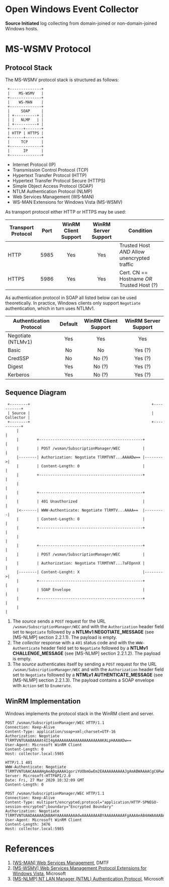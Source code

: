 
# Open Windows Event Collector

**Source Initiated** log collecting from domain-joined or non-domain-joined Windows hosts.


# MS-WSMV Protocol

## Protocol Stack

The MS-WSMV protocol stack is structured as follows:

```
 +--------------+
 |    MS-WSMV   |
 +--------------+
 |    WS-MAN    |
 +--------------+
 |     SOAP     |
 | +----------+ |
 | |   NLMP   | |
 | +----------+ |
 +------+-------+
 | HTTP | HTTPS |
 +------+-------+
 |     TCP      |
 +--------------+
 |      IP      |
 +--------------+
```

* Internet Protocol (IP)
* Transmission Control Protocol (TCP)
* Hypertext Transfer Protocol (HTTP)
* Hypertext Transfer Protocol Secure (HTTPS)
* Simple Object Access Protocol (SOAP)
* NTLM Authentication Protocol (NLMP)
* Web Services Management (WS-MAN)
* WS-MAN Extensions for Windows Vista (MS-WSMV)

As transport protocol either HTTP or HTTPS may be used:

| Transport Protocol | Port | WinRM Client Support | WinRM Server Support | Condition                                    |
|--------------------|:----:|:--------------------:|:--------------------:|----------------------------------------------|
| HTTP               | 5985 | Yes                  | Yes                  | Trusted Host *AND* Allow unencrypted traffic |
| HTTPS              | 5986 | Yes                  | Yes                  | Cert. CN == Hostname *OR* Trusted Host (?)   |


As authentication protocol in SOAP all listed below can be used theoretically. In practice, Windows clients only support
`Negotiate` authentication, which in turn uses NTLMv1.

| Authentication Protocol | Default | WinRM Client Support | WinRM Server Support  |
|-------------------------|:-------:|:--------------------:|:---------------------:|
| Negotiate (NTLMv1)      | Yes     | Yes                  | Yes                   |
| Basic                   | No      | No                   | Yes (?)               |
| CredSSP                 | No      | No (?)               | Yes (?)               |
| Digest                  | Yes     | No (?)               | Yes (?)               |
| Kerberos                | Yes     | No (?)               | Yes (?)               |


## Sequence Diagram

```
 +--------+                                                      +-----------+
 | Source |                                                      | Collector |
 +--------+                                                      +-----------+
     |                                                                 |
     |        +----------------------------------------------+         |
     |        | POST /wsman/SubscriptionManager/WEC          |         |
     |--------| Authorization: Negotiate TlRMTVNT...AAAADw== |-------->|
     |        | Content-Length: 0                            |         |
     |        +----------------------------------------------+         |
     |                                                                 |
     |        +----------------------------------------------+         |
     |        | 401 Unauthorized                             |         |
     |<-------| WWW-Authenticate: Negotiate TlRMTV...AAAA==  |---------|
     |        | Content-Length: 0                            |         |
     |        +----------------------------------------------+         |
     |                                                                 |
     |        +----------------------------------------------+         |
     |        | POST /wsman/SubscriptionManager/WEC          |         |
     |        | Authorization: Negotiate TlRMTVNT...7aFDpnnX |         |
     |--------| Content-Lenght: X                            |-------->|
     |        +----------------------------------------------+         |
     |        | SOAP Envelope                                |         |
     |        +----------------------------------------------+         |
     |                                                                 |
```

1. The *source* sends a `POST` request for the URL `/wsman/SubscriptionManager/WEC` and with the `Authorization` header 
    field set to `Negotiate` followed by a **NTLMv1 NEGOTIATE_MESSAGE** (see \[MS-NLMP\] section 2.2.1.1). The payload is 
    empty.
2. The *collector* response with a `401` status code and with the `WWW-Authenticate` header field set to `Negotiate` 
    followed by a **NTLMv1 CHALLENGE_MESSAGE** (see \[MS-NLMP\] section 2.2.1.2). The payload is empty.
3. The *source* authenticates itself by sending a `POST` request for the URL `/wsman/SubscriptionManager/WEC` and with 
    the `Authorization` header field set to `Negotiate` followed by a **NTMLv1 AUTHENTICATE_MESSAGE** (see \[MS-NLMP\] 
    section 2.2.1.3). The payload contains a SOAP envelope with `Action` set to `Enumerate`.


## WinRM Implementation

Windows implements the protocol stack in the WinRM client and server.

```http request
POST /wsman/SubscriptionManager/WEC HTTP/1.1
Connection: Keep-Alive
Content-Type: application/soap+xml;charset=UTF-16
Authorization: Negotiate TlRMTVNTUAABAAAAt4II4gAAAAAAAAAAAAAAAAAAAAAKALpHAAAADw==
User-Agent: Microsoft WinRM Client
Content-Length: 0
Host: collector.local:5985
```

```http response
HTTP/1.1 401 
WWW-Authenticate: Negotiate TlRMTVNTUAACAAAAHgAeADgAAAA1goriYUObmGwEm2EAAAAAAAAAAJgAmABWAAAACgC6RwAAAA9XAEkATgAtAEcAMABGADkAQgBEAEwARgBHAEwARwACAB4AVwBJAE4ALQBHADAARgA5AEIARABMAEYARwBMAEcAAQAeAFcASQBOAC0ARwAwAEYAOQBCAEQATABGAEcATABHAAQAHgBEAEUAUwBLAFQATwBQAC0ANgBFAEYARQBNAEIAQgADAB4ARABFAFMASwBUAE8AUAAtADYARQBGAEUATQBCAEIABwAIAG8+avgiBNYBAAAAAA==
Server: Microsoft-HTTPAPI/2.0
Date: Fri, 27 Mar 2020 10:32:09 GMT
Content-Length: 0
```

```http request
POST /wsman/SubscriptionManager/WEC HTTP/1.1
Connection: Keep-Alive
Content-Type: multipart/encrypted;protocol="application/HTTP-SPNEGO-session-encrypted";boundary="Encrypted Boundary"
Authorization: Negotiate TlRMTVNTUAADAAAAAQABAHYAAAAAAAAAdwAAAAAAAABYAAAAAAAAAFgAAAAeAB4AWAAAABAAEAB3AAAANYqI4goAukcAAAAPmD0yQwTKWnFp1Uy4jLim4lcASQBOAC0AVAAyADEATABVAE4ANgBEAEoASwA2AAAEjYlhpb73BYOeiGamkT8s
User-Agent: Microsoft WinRM Client
Content-Length: 3476
Host: collector.local:5985
```


# References

1. [\[WS-MAN\] Web Services Management](https://www.dmtf.org/standards/ws-man), DMTF
2. [\[MS-WSMV\] Web Services Management Protocol Extensions for Windows Vista](https://docs.microsoft.com/en-us/openspecs/windows_protocols/ms-wsmv), Microsoft
3. [\[MS-NLMP\] NT LAN Manager (NTML) Authentication Protocol](https://docs.microsoft.com/en-gb/openspecs/windows_protocols/ms-nlmp), Microsoft
